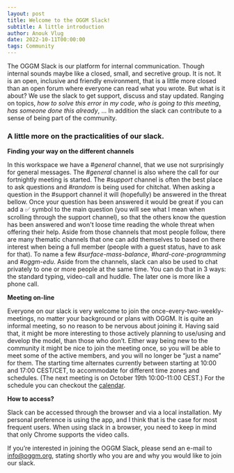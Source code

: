 ```yaml
---
layout: post
title: Welcome to the OGGM Slack!
subtitle: A little introduction
author: Anouk Vlug
date: 2022-10-11T00:00:00
tags: Community
---
```


The OGGM Slack is our platform for internal communication. 
Though internal sounds maybe like a closed, small, and secretive 
group. It is not. It is an open, inclusive and friendly environment, 
that is a little more closed than an open forum where everyone 
can read what you wrote. But what is it about? We use the slack to 
get support, discuss and stay updated. Ranging on topics, <i>how to 
solve this error in my code</i>, <i>who is going to this meeting</i>, <i>has 
someone done this already</i>, … In addition the slack can contribute 
to a sense of being part of the community.

### A little more on the practicalities of our slack.

<b>Finding your way on the different channels</b>

In this workspace we have a <i>#general</i> channel, that we use not 
surprisingly for general messages. The <i>#general</i> channel is also 
where the call for our fortnightly meeting is started. The 
<i>#support</i> channel is often the best place to ask questions and 
<i>#random</i> is being used for chitchat.
When asking a question in the #support channel it will (hopefully) 
be answered in the threat bellow. Once your question has been 
answered it would be great if you can add a :white_check_mark: 
symbol to the main question (you will see what I mean when 
scrolling through the support channel), so that the others 
know the question has been answered and won't loose time reading 
the whole threat when offering their help.
Aside from those channels that most people follow, there are 
many thematic channels that one can add themselves to based on 
there interest when being a full member (people with a guest status, 
have to ask for that). To name a few <i>#surface-mass-balance</i>, 
<i>#hard-core-programming</i> and <i>#oggm-edu</i>. Aside from the channels, 
slack can also be used to chat privately to one or more people 
at the same time. You can do that in 3 ways: the standard typing, 
video-call and huddle. The later one is more like a phone call.  

<b>Meeting on-line</b>

Everyone on our slack is very welcome to join the 
once-every-two-weekly-meetings, no matter your background or 
plans with OGGM. It is quite an informal meeting, so no reason to 
be nervous about joining it. Having said that, it might be more 
interesting to those actively planning to use/using and develop the 
model, than those who don’t. Either way being new to the community 
it might be nice to join the meeting once, so you will be able to 
meet some of the active members, and you will no longer be “just a 
name” for them. The starting time alternates currently between 
starting at 10:00 and 17:00 CEST/CET, to accommodate for different 
time zones and schedules. (The next meeting is on October 19th 
10:00-11:00 CEST.) For the schedule you can checkout the 
[calendar](https://oggm.org/meetings/).

<b>How to access?</b>

Slack can be accessed through the browser and via a local 
installation. My personal preference is using the app, and I 
think that is the case for most frequent users. When using slack 
in a browser, you need to keep in mind that only Chrome supports 
the video calls. 

If you’re interested in joining the OGGM Slack, please send an 
e-mail to [info@oggm.org](mailto:info@oggm.org), stating shortly 
who you are and why you would like to join our slack.
